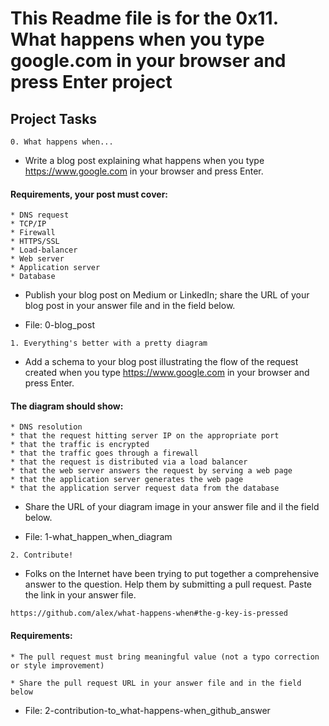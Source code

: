 # This Readme file is for the 0x11. What happens when you type google.com in your browser and press Enter project

## Project Tasks

```0. What happens when...```

* Write a blog post explaining what happens when you type https://www.google.com in your browser and press Enter.

#### Requirements, your post must cover:

    * DNS request
    * TCP/IP
    * Firewall
    * HTTPS/SSL
    * Load-balancer
    * Web server
    * Application server
    * Database

* Publish your blog post on Medium or LinkedIn; share the URL of your blog post in your answer file and in the field below.

* File: 0-blog_post

```1. Everything's better with a pretty diagram```

* Add a schema to your blog post illustrating the flow of the request created when you type https://www.google.com in your browser and press Enter.

#### The diagram should show:

    * DNS resolution
    * that the request hitting server IP on the appropriate port
    * that the traffic is encrypted
    * that the traffic goes through a firewall
    * that the request is distributed via a load balancer
    * that the web server answers the request by serving a web page
    * that the application server generates the web page
    * that the application server request data from the database

* Share the URL of your diagram image in your answer file and il the field below.

* File: 1-what_happen_when_diagram

```2. Contribute!```

* Folks on the Internet have been trying to put together a comprehensive answer to the question. Help them by submitting a pull request. Paste the link in your answer file.

```https://github.com/alex/what-happens-when#the-g-key-is-pressed```

#### Requirements:

    * The pull request must bring meaningful value (not a typo correction or style improvement)

    * Share the pull request URL in your answer file and in the field below

* File: 2-contribution-to_what-happens-when_github_answer
